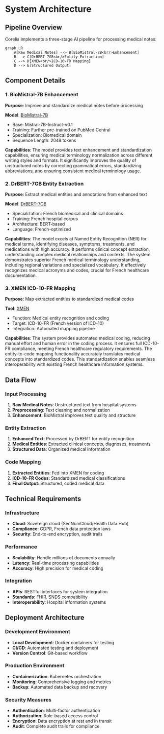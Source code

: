 # System Architecture

## Pipeline Overview

Corelia implements a three-stage AI pipeline for processing medical notes:

```mermaid
graph LR
    A[Raw Medical Notes] --> B[BioMistral-7B<br/>Enhancement]
    B --> C[DrBERT-7GB<br/>Entity Extraction]
    C --> D[XMEN<br/>ICD-10-FR Mapping]
    D --> E[Structured Output]
```

## Component Details

### 1. BioMistral-7B Enhancement

**Purpose**: Improve and standardize medical notes before processing

**Model**: [BioMistral-7B](https://huggingface.co/BioMistral/BioMistral-7B)
- Base: Mistral-7B-Instruct-v0.1
- Training: Further pre-trained on PubMed Central
- Specialization: Biomedical domain
- Sequence Length: 2048 tokens

**Capabilities**: The model provides text enhancement and standardization capabilities, ensuring medical terminology normalization across different writing styles and formats. It significantly improves the quality of unstructured notes by correcting grammatical errors, standardizing abbreviations, and ensuring consistent medical terminology usage.

### 2. DrBERT-7GB Entity Extraction

**Purpose**: Extract medical entities and annotations from enhanced text

**Model**: [DrBERT-7GB](https://huggingface.co/Dr-BERT/DrBERT-7GB)
- Specialization: French biomedical and clinical domains
- Training: French hospital corpus
- Architecture: BERT-based
- Language: French-optimized

**Capabilities**: The model excels at Named Entity Recognition (NER) for medical terms, identifying diseases, symptoms, treatments, and medications with high accuracy. It performs clinical concept extraction, understanding complex medical relationships and contexts. The system demonstrates superior French medical terminology understanding, including regional variations and specialized vocabulary. It effectively recognizes medical acronyms and codes, crucial for French healthcare documentation.

### 3. XMEN ICD-10-FR Mapping

**Purpose**: Map extracted entities to standardized medical codes

**Tool**: [XMEN](https://github.com/hpi-dhc/xmen)
- Function: Medical entity recognition and coding
- Target: ICD-10-FR (French version of ICD-10)
- Integration: Automated mapping pipeline

**Capabilities**: The system provides automated medical coding, reducing manual effort and human error in the coding process. It ensures full ICD-10-FR compliance, meeting French healthcare regulatory requirements. The entity-to-code mapping functionality accurately translates medical concepts into standardized codes. This standardization enables seamless interoperability with existing French healthcare information systems.

## Data Flow

### Input Processing
1. **Raw Medical Notes**: Unstructured text from hospital systems
2. **Preprocessing**: Text cleaning and normalization
3. **Enhancement**: BioMistral improves text quality and structure

### Entity Extraction
1. **Enhanced Text**: Processed by DrBERT for entity recognition
2. **Medical Entities**: Extracted clinical concepts, diagnoses, treatments
3. **Structured Data**: Organized medical information

### Code Mapping
1. **Extracted Entities**: Fed into XMEN for coding
2. **ICD-10-FR Codes**: Standardized medical classifications
3. **Final Output**: Structured, coded medical data

## Technical Requirements

### Infrastructure
- **Cloud**: Sovereign cloud (SecNumCloud/Health Data Hub)
- **Compliance**: GDPR, French data protection laws
- **Security**: End-to-end encryption, audit trails

### Performance
- **Scalability**: Handle millions of documents annually
- **Latency**: Real-time processing capabilities
- **Accuracy**: High precision for medical coding

### Integration
- **APIs**: RESTful interfaces for system integration
- **Standards**: FHIR, SNDS compatibility
- **Interoperability**: Hospital information systems

## Deployment Architecture

### Development Environment
- **Local Development**: Docker containers for testing
- **CI/CD**: Automated testing and deployment
- **Version Control**: Git-based workflow

### Production Environment
- **Containerization**: Kubernetes orchestration
- **Monitoring**: Comprehensive logging and metrics
- **Backup**: Automated data backup and recovery

### Security Measures
- **Authentication**: Multi-factor authentication
- **Authorization**: Role-based access control
- **Encryption**: Data encryption at rest and in transit
- **Audit**: Complete audit trails for compliance
